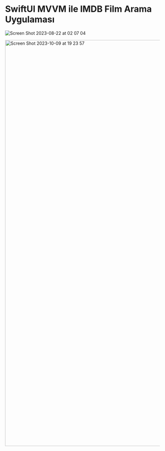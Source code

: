 # SwiftUI MVVM ile IMDB Film Arama Uygulaması 


![Screen Shot 2023-08-22 at 02 07 04](https://github.com/sirineksi/FilmAramaSwiftUI/assets/97099040/99dd2bec-621f-4664-8aa7-9ec31d0072c3)


<img width="1321" alt="Screen Shot 2023-10-09 at 19 23 57" src="https://github.com/sirineksi/FilmAramaSwiftUI/assets/97099040/802e5593-b97a-4fcf-baa3-9c106f50466c">
